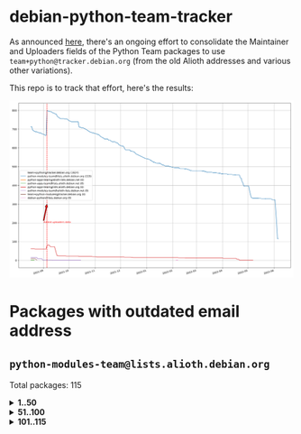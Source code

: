 # debian-python-team-tracker



As announced [here](https://lists.debian.org/debian-python/2021/08/msg00006.html), there's an ongoing effort to consolidate the Maintainer and Uploaders fields of the Python Team packages to use `team+python@tracker.debian.org` (from the old Alioth addresses and various other variations).



This repo is to track that effort, here's the results:



![Python team emails](images/python_team_emails.svg)


# Packages with outdated email address

## `python-modules-team@lists.alioth.debian.org`
Total packages: 115
<details>
<summary><b>1..50</b></summary>


| # | Package | Version |
| --- | --- | --- |
| 1 | [colorclass](https://tracker.debian.org/colorclass) | 2.2.0-2.2 |
| 2 | [cookiecutter](https://tracker.debian.org/cookiecutter) | 1.7.3-1 |
| 3 | [debiancontributors](https://tracker.debian.org/debiancontributors) | 0.7.8-2 |
| 4 | [devpi-common](https://tracker.debian.org/devpi-common) | 3.2.2-1.1 |
| 5 | [django-bitfield](https://tracker.debian.org/django-bitfield) | 1.9.6-2 |
| 6 | [django-hvad](https://tracker.debian.org/django-hvad) | 1.8.0-1.1 |
| 7 | [django-js-reverse](https://tracker.debian.org/django-js-reverse) | 0.7.3-1.1 |
| 8 | [django-nose](https://tracker.debian.org/django-nose) | 1.4.6-2.1 |
| 9 | [django-pipeline](https://tracker.debian.org/django-pipeline) | 1.6.14-3 |
| 10 | [dnsdiag](https://tracker.debian.org/dnsdiag) | 2.0.2-1 |
| 11 | [faker](https://tracker.debian.org/faker) | 0.9.3-0.1 |
| 12 | [fastchunking](https://tracker.debian.org/fastchunking) | 0.0.3-2 |
| 13 | [flask-api](https://tracker.debian.org/flask-api) | 1.1+dfsg-1.1 |
| 14 | [flask-ldapconn](https://tracker.debian.org/flask-ldapconn) | 0.7.2-1.1 |
| 15 | [flask-mail](https://tracker.debian.org/flask-mail) | 0.9.1+dfsg1-1.1 |
| 16 | [flask-script](https://tracker.debian.org/flask-script) | 2.0.6-2 |
| 17 | [hachoir](https://tracker.debian.org/hachoir) | 3.1.0+dfsg-3 |
| 18 | [kivy](https://tracker.debian.org/kivy) | 1.11.0-2 |
| 19 | [mockldap](https://tracker.debian.org/mockldap) | 0.3.0-4 |
| 20 | [networkx](https://tracker.debian.org/networkx) | 2.5+ds-2 |
| 21 | [okasha](https://tracker.debian.org/okasha) | 0.2.4-4 |
| 22 | [portio](https://tracker.debian.org/portio) | 0.5-4 |
| 23 | [power](https://tracker.debian.org/power) | 1.4+dfsg-4 |
| 24 | [pycallgraph](https://tracker.debian.org/pycallgraph) | 1.1.3-1.2 |
| 25 | [pydenticon](https://tracker.debian.org/pydenticon) | 0.3.1-2 |
| 26 | [pydle](https://tracker.debian.org/pydle) | 0.9.4-2 |
| 27 | [pyfg](https://tracker.debian.org/pyfg) | 0.50-2 |
| 28 | [pyinotify](https://tracker.debian.org/pyinotify) | 0.9.6-1.3 |
| 29 | [pyiosxr](https://tracker.debian.org/pyiosxr) | 0.52-1.1 |
| 30 | [pylibmc](https://tracker.debian.org/pylibmc) | 1.5.2-3 |
| 31 | [pynliner](https://tracker.debian.org/pynliner) | 0.8.0-2 |
| 32 | [pyopengl](https://tracker.debian.org/pyopengl) | 3.1.5+dfsg-1 |
| 33 | [pyprind](https://tracker.debian.org/pyprind) | 2.11.2-2 |
| 34 | [pytds](https://tracker.debian.org/pytds) | 1.10.0-1 |
| 35 | [pytest-bdd](https://tracker.debian.org/pytest-bdd) | 3.2.1-1 |
| 36 | [pytest-runner](https://tracker.debian.org/pytest-runner) | 2.11.1-1.2 |
| 37 | [python-aioinflux](https://tracker.debian.org/python-aioinflux) | 0.9.0-2 |
| 38 | [python-base58](https://tracker.debian.org/python-base58) | 1.0.3-1.1 |
| 39 | [python-box](https://tracker.debian.org/python-box) | 3.4.6-2 |
| 40 | [python-click-log](https://tracker.debian.org/python-click-log) | 0.2.1-2 |
| 41 | [python-colour](https://tracker.debian.org/python-colour) | 0.1.5-2 |
| 42 | [python-consul](https://tracker.debian.org/python-consul) | 0.7.1-1.1 |
| 43 | [python-decorator](https://tracker.debian.org/python-decorator) | 4.4.2-2 |
| 44 | [python-demjson](https://tracker.debian.org/python-demjson) | 2.2.4-5 |
| 45 | [python-django-push-notifications](https://tracker.debian.org/python-django-push-notifications) | 1.4.1-1 |
| 46 | [python-django-simple-history](https://tracker.debian.org/python-django-simple-history) | 2.7.0-1.1 |
| 47 | [python-envs](https://tracker.debian.org/python-envs) | 1.2.6-1.1 |
| 48 | [python-etcd](https://tracker.debian.org/python-etcd) | 0.4.5-2 |
| 49 | [python-ewmh](https://tracker.debian.org/python-ewmh) | 0.1.6-2 |
| 50 | [python-gflags](https://tracker.debian.org/python-gflags) | 1.5.1-7 |
</details>
<details>
<summary><b>51..100</b></summary>

| # | Package | Version |
| --- | --- | --- |
| 51 | [python-hpilo](https://tracker.debian.org/python-hpilo) | 4.3-3 |
| 52 | [python-iniparse](https://tracker.debian.org/python-iniparse) | 0.4-3 |
| 53 | [python-ipfix](https://tracker.debian.org/python-ipfix) | 0.9.7-2 |
| 54 | [python-kanboard](https://tracker.debian.org/python-kanboard) | 1.0.1-1.1 |
| 55 | [python-ldap](https://tracker.debian.org/python-ldap) | 3.2.0-4 |
| 56 | [python-libguess](https://tracker.debian.org/python-libguess) | 1.1-4 |
| 57 | [python-mailer](https://tracker.debian.org/python-mailer) | 0.8.1-4 |
| 58 | [python-mastodon](https://tracker.debian.org/python-mastodon) | 1.5.1-1 |
| 59 | [python-model-mommy](https://tracker.debian.org/python-model-mommy) | 1.6.0-2 |
| 60 | [python-offtrac](https://tracker.debian.org/python-offtrac) | 0.1.0-2.1 |
| 61 | [python-openidc-client](https://tracker.debian.org/python-openidc-client) | 0.6.0-1.1 |
| 62 | [python-pathtools](https://tracker.debian.org/python-pathtools) | 0.1.2-4 |
| 63 | [python-pem](https://tracker.debian.org/python-pem) | 19.1.0-1 |
| 64 | [python-persistent](https://tracker.debian.org/python-persistent) | 4.6.4-0.2 |
| 65 | [python-pex](https://tracker.debian.org/python-pex) | 1.1.14-3.1 |
| 66 | [python-pgpdump](https://tracker.debian.org/python-pgpdump) | 1.5-2 |
| 67 | [python-phonenumbers](https://tracker.debian.org/python-phonenumbers) | 8.12.1-1 |
| 68 | [python-plaster](https://tracker.debian.org/python-plaster) | 1.0-2 |
| 69 | [python-plaster-pastedeploy](https://tracker.debian.org/python-plaster-pastedeploy) | 0.5-3 |
| 70 | [python-py-zipkin](https://tracker.debian.org/python-py-zipkin) | 0.15.0-1.1 |
| 71 | [python-pysnmp4-apps](https://tracker.debian.org/python-pysnmp4-apps) | 0.3.2-2.2 |
| 72 | [python-ratelimiter](https://tracker.debian.org/python-ratelimiter) | 1.2.0.post0-1 |
| 73 | [python-releases](https://tracker.debian.org/python-releases) | 1.6.3-1 |
| 74 | [python-repoze.sphinx.autointerface](https://tracker.debian.org/python-repoze.sphinx.autointerface) | 0.8-0.2 |
| 75 | [python-requests-ntlm](https://tracker.debian.org/python-requests-ntlm) | 1.1.0-1.1 |
| 76 | [python-rpaths](https://tracker.debian.org/python-rpaths) | 0.13-1.1 |
| 77 | [python-schedutils](https://tracker.debian.org/python-schedutils) | 0.6-2.1 |
| 78 | [python-service-identity](https://tracker.debian.org/python-service-identity) | 18.1.0-6 |
| 79 | [python-simpy](https://tracker.debian.org/python-simpy) | 2.3.1+dfsg-2 |
| 80 | [python-slimmer](https://tracker.debian.org/python-slimmer) | 0.1.30-8 |
| 81 | [python-suntime](https://tracker.debian.org/python-suntime) | 1.2.5-2 |
| 82 | [python-tempita](https://tracker.debian.org/python-tempita) | 0.5.2-6 |
| 83 | [python-testing.mysqld](https://tracker.debian.org/python-testing.mysqld) | 1.4.0-4 |
| 84 | [python-testing.postgresql](https://tracker.debian.org/python-testing.postgresql) | 1.3.0-2 |
| 85 | [python-typeguard](https://tracker.debian.org/python-typeguard) | 2.2.2-1.1 |
| 86 | [python-urlobject](https://tracker.debian.org/python-urlobject) | 2.4.3-3 |
| 87 | [python-vobject](https://tracker.debian.org/python-vobject) | 0.9.6.1-0.2 |
| 88 | [python-webob](https://tracker.debian.org/python-webob) | 1:1.8.6-1.1 |
| 89 | [python-wheezy.template](https://tracker.debian.org/python-wheezy.template) | 0.1.167-2 |
| 90 | [python-wither](https://tracker.debian.org/python-wither) | 1.1-2 |
| 91 | [python-yaswfp](https://tracker.debian.org/python-yaswfp) | 0.9.3-1.1 |
| 92 | [pywinrm](https://tracker.debian.org/pywinrm) | 0.3.0-2 |
| 93 | [quark-sphinx-theme](https://tracker.debian.org/quark-sphinx-theme) | 0.5.1-2 |
| 94 | [routes](https://tracker.debian.org/routes) | 2.5.1-1 |
| 95 | [sgmllib3k](https://tracker.debian.org/sgmllib3k) | 1.0.0-3 |
| 96 | [sireader](https://tracker.debian.org/sireader) | 1.1.1-2 |
| 97 | [sleekxmpp](https://tracker.debian.org/sleekxmpp) | 1.3.3-6 |
| 98 | [sortedcontainers](https://tracker.debian.org/sortedcontainers) | 2.1.0-2 |
| 99 | [speaklater](https://tracker.debian.org/speaklater) | 1.3-5 |
| 100 | [sphinx](https://tracker.debian.org/sphinx) | 1.8.5-3 |
</details>
<details>
<summary><b>101..115</b></summary>

| # | Package | Version |
| --- | --- | --- |
| 101 | [sphinx](https://tracker.debian.org/sphinx) | 1.8.5-4 |
| 102 | [sphinx](https://tracker.debian.org/sphinx) | 1.8.5-5 |
| 103 | [sphinx-autorun](https://tracker.debian.org/sphinx-autorun) | 1.1.0-3.1 |
| 104 | [sphinxcontrib-log-cabinet](https://tracker.debian.org/sphinxcontrib-log-cabinet) | 1.0.1-2 |
| 105 | [sphinxtesters](https://tracker.debian.org/sphinxtesters) | 0.2.3-1 |
| 106 | [sshpubkeys](https://tracker.debian.org/sshpubkeys) | 3.1.0-2.1 |
| 107 | [stardicter](https://tracker.debian.org/stardicter) | 1.2-1 |
| 108 | [stsci.distutils](https://tracker.debian.org/stsci.distutils) | 0.3.7-5 |
| 109 | [tagpy](https://tracker.debian.org/tagpy) | 2013.1-7 |
| 110 | [tinydb](https://tracker.debian.org/tinydb) | 3.15.2-2 |
| 111 | [translation-finder](https://tracker.debian.org/translation-finder) | 1.0-1 |
| 112 | [vim-autopep8](https://tracker.debian.org/vim-autopep8) | 1.2.0-2 |
| 113 | [webpy](https://tracker.debian.org/webpy) | 1:0.61-1 |
| 114 | [wokkel](https://tracker.debian.org/wokkel) | 18.0.0-3.1 |
| 115 | [wsgiproxy2](https://tracker.debian.org/wsgiproxy2) | 0.4.5-1.1 |
</details>
